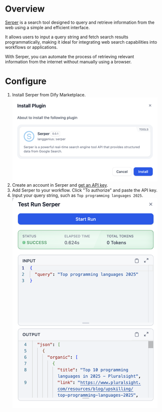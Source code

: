 # Overview
[Serper](https://serpapi.com) is a search tool designed to query and retrieve information from the web using a simple and efficient interface. 

It allows users to input a query string and fetch search results programmatically, making it ideal for integrating web search capabilities into workflows or applications. 

With Serper, you can automate the process of retrieving relevant information from the internet without manually using a browser.
# Configure
1. Install Serper from Dify Marketplace.
![](./_assets/serper_install.PNG)
2. Create an account in Serper and [get an API key](https://serper.dev/api-key).
3. Add Serper to your workflow. Click "To authorize" and paste the API key.
4. Input your query string, such as `Top programming languages 2025`.
![](./_assets/serper_test.PNG)